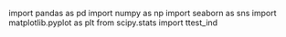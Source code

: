 import pandas as pd
import numpy as np
import seaborn as sns
import matplotlib.pyplot as plt
from scipy.stats import ttest_ind
